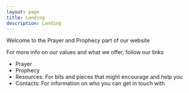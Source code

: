 ```yaml
---
layout: page
title: Landing
description: Landing
---
```


Welcome to the Prayer and Prophecy part of our website

For more info on our values and what we offer, follow our links

+ Prayer
+ Prophecy
+ Resources: For bits and pieces that might encourage and help you
+ Contacts: For information on who you can get in touch with
